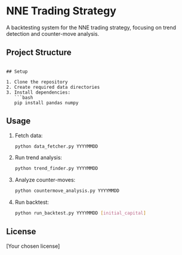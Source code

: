# NNE Trading Strategy

A backtesting system for the NNE trading strategy, focusing on trend detection and counter-move analysis.

## Project Structure 
```

## Setup

1. Clone the repository
2. Create required data directories
3. Install dependencies:
   ```bash
   pip install pandas numpy
   ```

## Usage

1. Fetch data:
   ```bash
   python data_fetcher.py YYYYMMDD
   ```

2. Run trend analysis:
   ```bash
   python trend_finder.py YYYYMMDD
   ```

3. Analyze counter-moves:
   ```bash
   python countermove_analysis.py YYYYMMDD
   ```

4. Run backtest:
   ```bash
   python run_backtest.py YYYYMMDD [initial_capital]
   ```

## License

[Your chosen license]